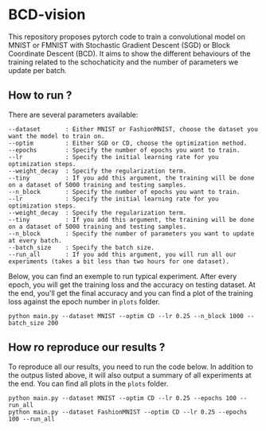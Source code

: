 # BCD-vision
This repository proposes pytorch code to train a convolutional model on MNIST or FMNIST with Stochastic Gradient Descent (SGD) or Block Coordinate Descent (BCD). It aims to show the different behaviours of the training related to the schochaticity and the number of parameters we update per batch.

## How to run ?


There are several parameters available:

```
--dataset       : Either MNIST or FashionMNIST, choose the dataset you want the model to train on.
--optim         : Either SGD or CD, choose the optimization method.
--epochs        : Specify the number of epochs you want to train.
--lr            : Specify the initial learning rate for you optimization steps.
--weight_decay  : Specify the regularization term.
--tiny          : If you add this argument, the training will be done on a dataset of 5000 training and testing samples.
--n_block       : Specify the number of epochs you want to train.
--lr            : Specify the initial learning rate for you optimization steps.
--weight_decay  : Specify the regularization term.
--tiny          : If you add this argument, the training will be done on a dataset of 5000 training and testing samples.
--n_block       : Specify the number of parameters you want to update at every batch.
--batch_size    : Specify the batch size.
--run_all       : If you add this argument, you will run all our experiments (takes a bit less than two hours for one dataset).
```

Below, you can find an exemple to run typical experiment. After every epoch, you will get the training loss and the accuracy on testing dataset. At the end, you'll get the final accuracy and you can find a plot of the training loss against the epoch number in `plots` folder.

```
python main.py --dataset MNIST --optim CD --lr 0.25 --n_block 1000 --batch_size 200
```

## How ro reproduce our results ?

To reproduce all our results, you need to run the code below. In addition to the outpus listed above, it will also output a summary of all experiments at the end. You can find all plots in the `plots` folder.

```
python main.py --dataset MNIST --optim CD --lr 0.25 --epochs 100 --run_all
python main.py --dataset FashionMNIST --optim CD --lr 0.25 --epochs 100 --run_all
```